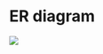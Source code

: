 # ER diagram

<div>
  <img src="https://user-images.githubusercontent.com/31759437/69545755-bce81b00-0fd5-11ea-9d1a-59814543cdad.png">
</div>
